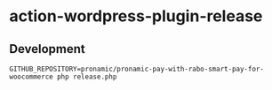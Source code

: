 # action-wordpress-plugin-release

## Development

```
GITHUB_REPOSITORY=pronamic/pronamic-pay-with-rabo-smart-pay-for-woocommerce php release.php
```
